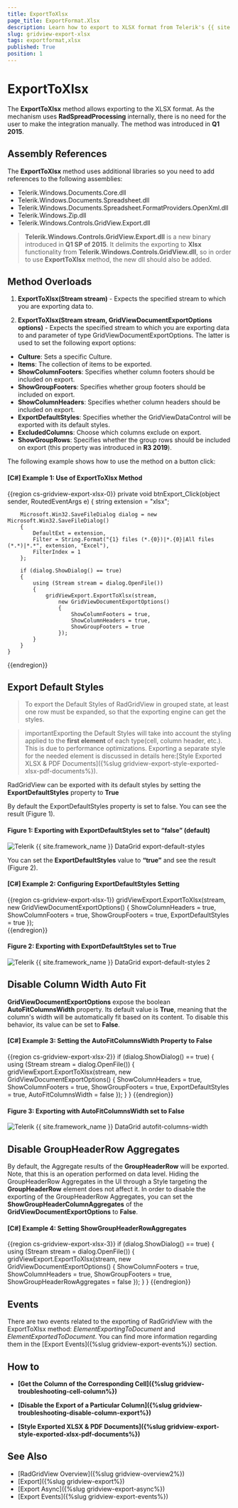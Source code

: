 ```yaml
---
title: ExportToXlsx
page_title: ExportFormat.Xlsx
description: Learn how to export to XLSX format from Telerik's {{ site.framework_name }} DataGrid by using the ExportToXlsx method without any need for the user to make the integration manually.
slug: gridview-export-xlsx
tags: exportformat,xlsx
published: True
position: 1
---
```


# ExportToXlsx

The __ExportToXlsx__ method allows exporting to the XLSX format. As the mechanism uses **RadSpreadProcessing** internally, there is no need for the user to make the integration manually. The method was introduced in __Q1 2015__.

## Assembly References

The __ExportToXlsx__ method uses additional libraries so you need to add references to the following assemblies:

* Telerik.Windows.Documents.Core.dll
* Telerik.Windows.Documents.Spreadsheet.dll 
* Telerik.Windows.Documents.Spreadsheet.FormatProviders.OpenXml.dll
* Telerik.Windows.Zip.dll
* Telerik.Windows.Controls.GridView.Export.dll

>  __Telerik.Windows.Controls.GridView.Export.dll__ is a new binary introduced in __Q1 SP of 2015__. It delimits the exporting to __Xlsx__ functionality from __Telerik.Windows.Controls.GridView.dll__, so in order to use __ExportToXlsx__ method, the new dll should also be added.

## Method Overloads

1. __ExportToXlsx(Stream stream)__ - Expects the specified stream to which you are exporting data to.

2. __ExportToXlsx(Stream stream, GridViewDocumentExportOptions options)__ - Expects the specified stream to which you are exporting data to and parameter of type GridViewDocumentExportOptions. The latter is used to set the following export options:

- **Culture**: Sets a specific Culture.
- **Items**: The collection of items to be exported.
- **ShowColumnFooters**: Specifies whether column footers should be included on export.
- **ShowGroupFooters**: Specifies whether group footers should be included on export.
- **ShowColumnHeaders**: Specifies whether column headers should be included on export.
- **ExportDefaultStyles**: Specifies whether the GridViewDataControl will be exported with its default styles.  
- **ExcludedColumns**: Choose which columns exclude on export.
- **ShowGroupRows**: Specifies whether the group rows should be included on export (this property was introduced in **R3 2019**).

The following example shows how to use the method on a button click:

#### __[C#] Example 1: Use of ExportToXlsx Method__
{{region cs-gridview-export-xlsx-0}}
	private void btnExport_Click(object sender, RoutedEventArgs e)
	{
	    string extension = "xlsx";
	
	    Microsoft.Win32.SaveFileDialog dialog = new Microsoft.Win32.SaveFileDialog()
	    {
	        DefaultExt = extension,
	        Filter = String.Format("{1} files (*.{0})|*.{0}|All files (*.*)|*.*", extension, "Excel"),
	        FilterIndex = 1
	    };
	
	    if (dialog.ShowDialog() == true)
	    {
	        using (Stream stream = dialog.OpenFile())
	        {
	            gridViewExport.ExportToXlsx(stream,
	                new GridViewDocumentExportOptions()
	                {
	                    ShowColumnFooters = true,
	                    ShowColumnHeaders = true,
	                    ShowGroupFooters = true
	                });
	        }
	    }
	}
{{endregion}}

## Export Default Styles

>To export the Default Styles of RadGridView in grouped state, at least one row must be expanded, so that the exporting engine can get the styles.

>importantExporting the Default Styles will take into account the styling applied to the __first element__ of each type(cell, column header, etc.). This is due to performance optimizations. Exporting a separate style for the needed element is discussed in details here:[Style Exported XLSX & PDF Documents]({%slug gridview-export-style-exported-xlsx-pdf-documents%}).

RadGridView can be exported with its default styles by setting the __ExportDefaultStyles__ property to __True__

By default the ExportDefaultStyles property is set to false. You can see the result (Figure 1).

#### __Figure 1: Exporting with ExportDefaultStyles set to “false” (default)__
![Telerik {{ site.framework_name }} DataGrid export-default-styles](../images/exportdefaultstyles.png)

You can set the __ExportDefaultStyles__ value to __“true”__ and see the result (Figure 2).

#### __[C#] Example 2: Configuring ExportDefaultStyles Setting__
{{region cs-gridview-export-xlsx-1}}
	gridViewExport.ExportToXlsx(stream,
	    new GridViewDocumentExportOptions()
			{
			    ShowColumnHeaders = true,
			    ShowColumnFooters = true,
			    ShowGroupFooters = true,
			    ExportDefaultStyles = true
			});   
{{endregion}}

#### __Figure 2: Exporting with ExportDefaultStyles set to True__
![Telerik {{ site.framework_name }} DataGrid export-default-styles 2](../images/exportdefaultstyles2.png)

## Disable Column Width Auto Fit

__GridViewDocumentExportOptions__ expose the boolean __AutoFitColumnsWidth__ property. Its default value is __True__, meaning that the column's width will be automatically fit based on its content. To disable this behavior, its value can be set to __False__.

#### __[C#] Example 3: Setting the AutoFitColumnsWidth Property to False__
{{region cs-gridview-export-xlsx-2}}
	if (dialog.ShowDialog() == true)
	{
	    using (Stream stream = dialog.OpenFile())
	    {
	        gridViewExport.ExportToXlsx(stream,
	            new GridViewDocumentExportOptions()
	            {
	                ShowColumnHeaders = true,
	                ShowColumnFooters = true,
	                ShowGroupFooters = true,
	                ExportDefaultStyles = true,
	                AutoFitColumnsWidth = false
	            });
	    }
	}
{{endregion}}
	
#### __Figure 3: Exporting with AutoFitColumnsWidth set to False__
![Telerik {{ site.framework_name }} DataGrid autofit-columns-width](../images/autofitcolumnswidth.png)

## Disable GroupHeaderRow Aggregates

By default, the Aggregate results of the __GroupHeaderRow__ will be exported. Note, that this is an operation performed on data level. Hiding the GroupHeaderRow Aggregates in the UI through a Style targeting the __GroupHeaderRow__ element does not affect it. In order to disable the exporting of the GroupHeaderRow Aggregates, you can set the __ShowGroupHeaderColumnAggregates__ of the __GridViewDocumentExportOptions__ to __False__.


#### __[C#] Example 4: Setting ShowGroupHeaderRowAggregates__

{{region cs-gridview-export-xlsx-3}}
	if (dialog.ShowDialog() == true)
            {
                using (Stream stream = dialog.OpenFile())
                {
                    gridViewExport.ExportToXlsx(stream,
                        new GridViewDocumentExportOptions()
                        {
                            ShowColumnFooters = true,
                            ShowColumnHeaders = true,
                            ShowGroupFooters = true,
                            ShowGroupHeaderRowAggregates = false
                        });
                }
            }
{{endregion}}

## Events

There are two events related to the exporting of RadGridView with the ExportToXlsx method: *ElementExportingToDocument* and *ElementExportedToDocument*. You can find more information regarding them in the [Export Events]({%slug gridview-export-events%}) section.

## How to

* __[Get the Column of the Corresponding Cell]({%slug gridview-troubleshooting-cell-column%})__

* __[Disable the Export of a Particular Column]({%slug gridview-troubleshooting-disable-column-export%})__

* **[Style Exported XLSX & PDF Documents]({%slug gridview-export-style-exported-xlsx-pdf-documents%})**

## See Also
 * [RadGridView Overview]({%slug gridview-overview2%})
 * [Export]({%slug gridview-export%})
 * [Export Async]({%slug gridview-export-async%})
 * [Export Events]({%slug gridview-export-events%})
